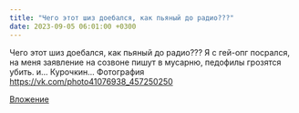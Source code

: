 ```yaml
---
title: "Чего этот шиз доебался, как пьяный до радио???"
date: 2023-09-05 06:01:00 +0300
---
```


Чего этот шиз доебался, как пьяный до радио???
Я с гей-опг посрался, на меня заявление на созвоне пишут в мусарню, педофилы грозятся убить. и... Курочкин...
Фотография
https://vk.com/photo41076938_457250250

[Вложение](https://vk.com/photo41076938_457250250)
